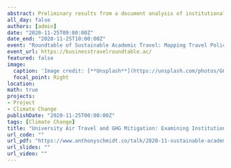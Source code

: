 ```yaml
---
abstract: Preliminary results from a document analysis of institutional policies regarding mitigation of GHG emissions from university air travel.
all_day: false
authors: [admin]
date: "2020-11-25T09:00:00Z"
date_end: "2020-11-25T10:00:00Z"
event: "Roundtable of Sustainable Academic Travel: Mapping Travel Policies in FHE"
event_url: https://businesstravelroundtable.ac/
featured: false
image:
  caption: 'Image credit: [**Unsplash**](https://unsplash.com/photos/GOErUf5yNFA)'
  focal_point: Right
location: 
math: true
projects:
- Project
- Climate Change
publishDate: "2020-11-25T00:00:00Z"
tags: [Climate Change]
title: "University Air Travel and GHG Mitigation: Examining Institutional Policies through the Lens of #flyingless"
url_code: ""
url_pdf: "https://www.anthonyschmidt.co/talk/2020-11-sustainable-academic-travel/Academic Travel Roundtable.pdf"
url_slides: ""
url_video: ""
---
```

